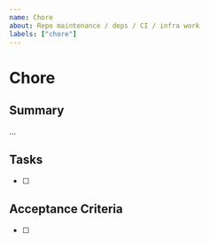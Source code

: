```yaml
---
name: Chore
about: Repo maintenance / deps / CI / infra work
labels: ["chore"]
---
```


# Chore

## Summary
…

## Tasks
- [ ]

## Acceptance Criteria
- [ ]
